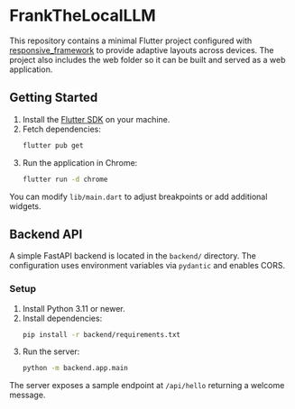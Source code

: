 # FrankTheLocalLLM

This repository contains a minimal Flutter project configured with [responsive_framework](https://pub.dev/packages/responsive_framework) to provide adaptive layouts across devices. The project also includes the web folder so it can be built and served as a web application.

## Getting Started

1. Install the [Flutter SDK](https://docs.flutter.dev/get-started/install) on your machine.
2. Fetch dependencies:
   ```bash
   flutter pub get
   ```
3. Run the application in Chrome:
   ```bash
   flutter run -d chrome
   ```

You can modify `lib/main.dart` to adjust breakpoints or add additional widgets.

## Backend API

A simple FastAPI backend is located in the `backend/` directory. The configuration uses environment variables via `pydantic` and enables CORS.

### Setup

1. Install Python 3.11 or newer.
2. Install dependencies:
   ```bash
   pip install -r backend/requirements.txt
   ```
3. Run the server:
   ```bash
   python -m backend.app.main
   ```

The server exposes a sample endpoint at `/api/hello` returning a welcome message.
